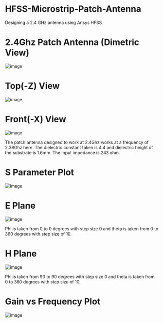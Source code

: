# HFSS-Microstrip-Patch-Antenna
Designing a 2.4 GHz antenna using Ansys HFSS

# 2.4Ghz Patch Antenna (Dimetric View)
![image](https://github.com/KarthikT23/HFSS-Microstrip-Patch-Antenna/assets/119528503/84b45e22-18e5-49e4-a7ed-fff8934c5b2e)

# Top(-Z) View
![image](https://github.com/KarthikT23/HFSS-Microstrip-Patch-Antenna/assets/119528503/33a65964-4ee6-47e6-9bb3-deeccd3d9dea)

# Front(-X) View
![image](https://github.com/KarthikT23/HFSS-Microstrip-Patch-Antenna/assets/119528503/7d88c15b-f59a-4671-974a-3d92a5b8baf2)

The patch antenna designed to work at 2.4Ghz works at a frequency of 2.38Ghz here. The dielectric constant taken is 4.4 and dielectric height of the substrate is 1.6mm. The input impedance is 243 ohm.

# S Parameter Plot
![image](https://github.com/KarthikT23/HFSS-Microstrip-Patch-Antenna/assets/119528503/bbc2493d-0ad9-4b16-8f3c-6abc871ad027)

# E Plane
![image](https://github.com/KarthikT23/HFSS-Microstrip-Patch-Antenna/assets/119528503/2bde039d-d725-4741-b0d9-23e95d87c3bd)

Phi is taken from 0 to 0 degrees with step size 0 and theta is taken from 0 to 360 degrees with step size of 10.

# H Plane
![image](https://github.com/KarthikT23/HFSS-Microstrip-Patch-Antenna/assets/119528503/1404f83b-cb46-459e-8704-8a6121b01da5)

Phi is taken from 90 to 90 degrees with step size 0 and theta is taken from 0 to 360 degrees with step size of 10.

# Gain vs Frequency Plot
![image](https://github.com/KarthikT23/HFSS-Microstrip-Patch-Antenna/assets/119528503/e755f4be-1c35-491f-adb3-bab8dde38c65)











